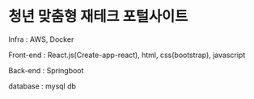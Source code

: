 # 청년 맞춤형 재테크 포털사이트

Infra : AWS, Docker


Front-end : React.js(Create-app-react), html, css(bootstrap), javascript


Back-end : Springboot  

   
database : mysql db
